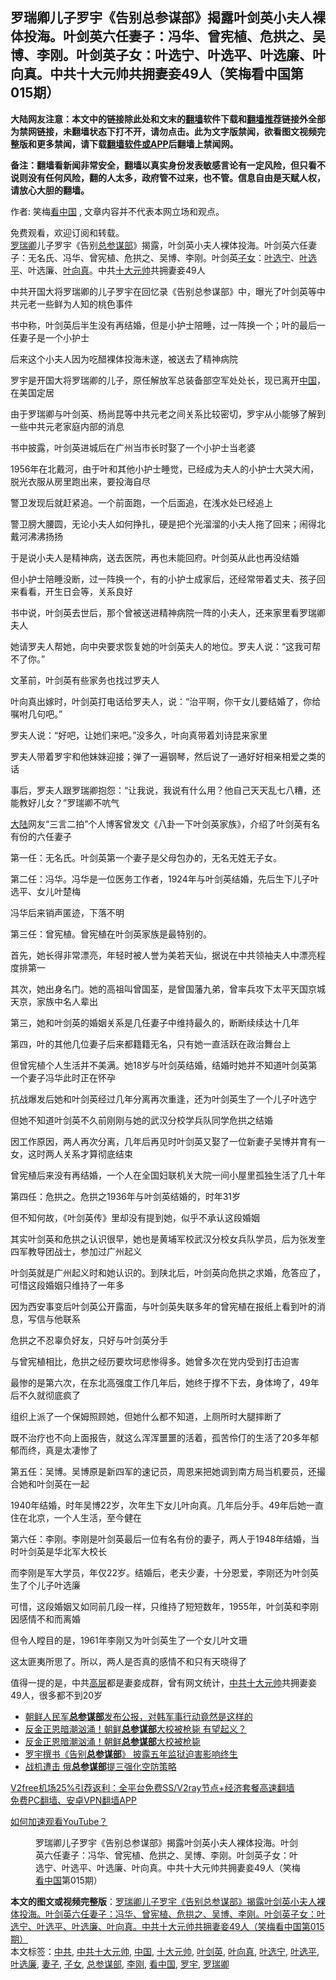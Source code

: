  <h2>罗瑞卿儿子罗宇《告别总参谋部》揭露叶剑英小夫人裸体投海。叶剑英六任妻子：冯华、曾宪植、危拱之、吴博、李刚。叶剑英子女：叶选宁、叶选平、叶选廉、叶向真。中共十大元帅共拥妻妾49人（笑梅看中国第015期）</h2> <p class="notice"><b>大陆网友注意：本文中的链接除此处和文末的<a href="https://github.com/bannedbook/fanqiang" >翻墙</a>软件下载和<a href="https://github.com/killgcd/justmysocks/blob/master/README.md">翻墙推荐</a>链接外全部为禁网链接，未翻墙状态下打不开，请勿点击。此为文字版禁闻，欲看图文视频完整版和更多禁闻，请下载<a href="https://github.com/bannedbook/fanqiang">翻墙软件或APP</a>后翻墙上禁闻网。</p><p>备注：翻墙看新闻非常安全，翻墙以真实身份发表敏感言论有一定风险，但只看不说则没有任何风险，翻的人太多，政府管不过来，也不管。信息自由是天赋人权，请放心大胆的翻墙。</b></p>  <div class="entry"> <p>作者: 笑梅<span class='wp_keywordlink_affiliate'><a href="https://www.secretchina.com/" title="看中国" target="_blank">看中国</a></span> , 文章内容并不代表本网立场和观点。</p> <figure></figure> <p>免费观看，欢迎订阅和转载。<br /> <a href="https://www.bannedbook.org/bnews/tag/%e7%bd%97%e7%91%9e%e5%8d%bf/" class="st_tag internal_tag" rel="tag" title="标签 罗瑞卿 下的日志">罗瑞卿</a>儿子罗宇《告别<a href="https://www.bannedbook.org/bnews/tag/%e6%80%bb%e5%8f%82%e8%b0%8b%e9%83%a8/" class="st_tag internal_tag" rel="tag" title="标签 总参谋部 下的日志">总参谋部</a>》揭露，叶剑英小夫人裸体投海。叶剑英六任妻子：无名氏、冯华、曾宪植、危拱之、吴博、李刚。叶剑英<a href="https://www.bannedbook.org/bnews/tag/%E5%AD%90%E5%A5%B3/" class="st_tag internal_tag" rel="tag" title="标签 子女 下的日志">子女</a>：<a href="https://www.bannedbook.org/bnews/tag/%e5%8f%b6%e9%80%89%e5%ae%81/" class="st_tag internal_tag" rel="tag" title="标签 叶选宁 下的日志">叶选宁</a>、<a href="https://www.bannedbook.org/bnews/tag/%e5%8f%b6%e9%80%89%e5%b9%b3/" class="st_tag internal_tag" rel="tag" title="标签 叶选平 下的日志">叶选平</a>、叶选廉、<a href="https://www.bannedbook.org/bnews/tag/%e5%8f%b6%e5%90%91%e7%9c%9f/" class="st_tag internal_tag" rel="tag" title="标签 叶向真 下的日志">叶向真</a>。中共<a href="https://www.bannedbook.org/bnews/tag/%e5%8d%81%e5%a4%a7%e5%85%83%e5%b8%85/" class="st_tag internal_tag" rel="tag" title="标签 十大元帅 下的日志">十大元帅</a>共拥妻妾49人</p> <p>中共开国大将罗瑞卿的儿子罗宇在回忆录《告别总参谋部》中，曝光了叶剑英等中共元老一些鲜为人知的桃色事件</p> <p>书中称，叶剑英后半生没有再结婚，但是小护士陪睡，过一阵换一个；叶的最后一任妻子是一个小护士</p> <p>后来这个小夫人因为吃醋裸体投海未遂，被送去了精神病院</p> <p>罗宇是开国大将罗瑞卿的儿子，原任解放军总装备部空军处处长，现已离开<span class='wp_keywordlink_affiliate'><a href="https://www.bannedbook.org/" title="中国" target="_blank">中国</a></span>，在美国定居</p> <p>由于罗瑞卿与叶剑英、杨尚昆等中共元老之间关系比较密切，罗宇从小能够了解到一些中共元老家庭内部的消息</p> <p>书中披露，叶剑英进城后在广州当市长时娶了一个小护士当老婆</p> <p>1956年在北戴河，由于叶和其他小护士睡觉，已经成为夫人的小护士大哭大闹，脱光衣服从房里跑出来，要投海自尽</p> <p>警卫发现后就赶紧追。一个前面跑，一个后面追，在浅水处已经追上</p> <p>警卫膀大腰圆，无论小夫人如何挣扎，硬是把个光溜溜的小夫人拖了回来；闹得北戴河沸沸扬扬</p> <p>于是说小夫人是精神病，送去医院，再也未能回府。叶剑英从此也再没结婚</p> <p>但小护士陪睡没断，过一阵换一个，有的小护士成家后，还经常带着丈夫、孩子回来看看，开生日会等，关系良好</p>  <p>书中说，叶剑英去世后，那个曾被送进精神病院一阵的小夫人，还来家里看罗瑞卿夫人</p> <p>她请罗夫人帮她，向中央要求恢复她的叶剑英夫人的地位。罗夫人说：“这我可帮不了你。” </p> <p>文革前，叶剑英有些家务也找过罗夫人</p> <p>叶向真出嫁时，叶剑英打电话给罗夫人，说：“治平啊，你干女儿要结婚了，你给嘱咐几句吧。”</p> <p>罗夫人说：“好吧，让她们来吧。”没多久，叶向真带着刘诗昆来家里</p> <p>罗夫人带着罗宇和他妹妹迎接；弹了一遍钢琴，然后说了一通好好相亲相爱之类的话</p> <p>事后，罗夫人跟罗瑞卿抱怨：“让我说，我说有什么用？他自己天天乱七八糟，还能教好儿女？”罗瑞卿不吭气</p> <p><span class='wp_keywordlink_affiliate'><a href="https://www.bannedbook.org/" title="大陆" target="_blank">大陆</a></span>网友“三言二拍”个人博客曾发文《八卦一下叶剑英家族》，介绍了叶剑英有名有份的六任妻子</p> <p>第一任：无名氏。叶剑英第一个妻子是父母包办的，无名无姓无子女。</p> <p>第二任：冯华。冯华是一位医务工作者，1924年与叶剑英结婚，先后生下儿子叶选平、女儿叶楚梅</p> <p>冯华后来销声匿迹，下落不明</p> <p>第三任：曾宪植。曾宪植在叶剑英家族是最特别的。</p> <p>首先，她长得非常漂亮，年轻时被人誉为美若天仙，据说在中共领袖夫人中漂亮程度排第一</p>  <p>其次，她出身名门。她的高祖叫曾国荃，是曾国藩九弟，曾率兵攻下太平天国京城天京，家族中名人辈出</p> <p>第三，她和叶剑英的婚姻关系是几任妻子中维持最久的，断断续续达十几年</p> <p>第四，叶的其他几位妻子后来都籍籍无名，只有她一直活跃在政治舞台上</p> <p>但曾宪植个人生活并不美满。她18岁与叶剑英结婚，结婚时她并不知道叶剑英第一个妻子冯华此时正在怀孕</p> <p>抗战爆发后她和叶剑英经过几年分离再次重逢，还为叶剑英生了一个儿子叶选宁</p> <p>但她不知道叶剑英不久前刚刚与她的武汉分校学兵队同学危拱之结婚</p> <p>因工作原因，两人再次分离，几年后再见时叶剑英又娶了一位新妻子吴博并育有一女，这时两人关系才算彻底结束</p> <p>曾宪植后来没有再结婚，一个人在全国妇联机关大院一间小屋里孤独生活了几十年</p> <p>第四任：危拱之。危拱之1936年与叶剑英结婚的，时年31岁</p> <p>但不知何故，《叶剑英传》里却没有提到她，似乎不承认这段婚姻</p> <p>其实叶剑英和危拱之认识很早，她也是黄埔军校武汉分校女兵队学员，后为张发奎四军教导团战士，参加过广州起义</p> <p>叶剑英就是广州起义时和她认识的。到陕北后，叶剑英向危拱之求婚，危答应了，可惜这段婚姻只维持了一年多</p> <p>因为西安事变后叶剑英公开露面，与叶剑英失联多年的曾宪植在报纸上看到叶的消息，写信与他联系</p>  <p>危拱之不忍辜负好友，只好与叶剑英分手</p> <p>与曾宪植相比，危拱之经历要坎坷悲惨得多。她曾多次在党内受到打击迫害</p> <p>最惨的是第六次，在东北高强度工作几年后，她终于撑不下去，身体垮了，49年后不久就彻底疯了</p> <p>组织上派了一个保姆照顾她，但她什么都不知道，上厕所时大腿摔断了</p> <p>既不治疗也不向上面报告，就这么浑浑噩噩的活着，孤苦伶仃的生活了20多年郁郁而终，真是太凄惨了</p> <p>第五任：吴博。吴博原是新四军的速记员，周恩来把她调到南方局当机要员，还撮合她和叶剑英在一起</p> <p>1940年结婚，时年吴博22岁，次年生下女儿叶向真。几年后分手。49年后她一直住在北京，一个人生活，至今健在</p> <p>第六任：李刚。李刚是叶剑英最后一位有名有份的妻子，两人于1948年结婚，当时叶剑英是华北军大校长</p> <p>而李刚是军大学员，年仅22岁。结婚后，老夫少妻，十分恩爱，李刚还为叶剑英生了个儿子叶选廉</p> <p>可惜，这段婚姻又如同前几段一样，只维持了短短数年，1955年，叶剑英和李刚因感情不和而离婚</p> <p>但令人瞠目的是，1961年李刚又为叶剑英生了一个女儿叶文珊</p> <p>这太匪夷所思了。所以，两人是否真的感情不和只有天晓得了</p> <p>值得一提的是，中共<span class='wp_keywordlink_affiliate'><a href="https://www.bannedbook.org/bnews/ccpdope/" title="中共高层内幕" target="_blank">高层</a></span>都是妻妾成群，曾有网文统计，<a href="https://www.bannedbook.org/bnews/tag/%e4%b8%ad%e5%85%b1%e5%8d%81%e5%a4%a7%e5%85%83%e5%b8%85/" class="st_tag internal_tag" rel="tag" title="标签 中共十大元帅 下的日志">中共十大元帅</a>共拥妻妾49人，很多都不到20岁</p>  <ul class='op-related-articles' title='相关阅读'> <li><a href='https://www.bannedbook.org/bnews/comments/20200616/1371142.html' target='_blank'>朝鲜人民军<b>总参谋部</b>发布公报，对韩军事行动竟然是这样的</a></li> <li><a href='https://www.bannedbook.org/bnews/worldnews/20180509/939760.html' target='_blank'>反金正恩暗潮汹涌！朝鲜<b>总参谋部</b>大校被枪毙 有望起义？</a></li> <li><a href='https://www.bannedbook.org/bnews/topimagenews/20180509/939748.html' target='_blank'>反金正恩暗潮汹涌！朝鲜<b>总参谋部</b>大校被枪毙</a></li> <li><a href='https://www.bannedbook.org/bnews/cnnews/aboluonews/20160923/592884.html' target='_blank'>罗宇撰书《告别<b>总参谋部</b>》 披露五年监狱迫害影响终生</a></li> <li><a href='https://www.bannedbook.org/bnews/worldnews/20151125/475268.html' target='_blank'>战机遭击 俄<b>总参谋部</b>提三强化空防策略</a></li> </ul> <p class="texttj"> <a href="https://www.bannedbook.org/forum23/topic22702.html" target="_blank">V2free机场25%引荐返利：全平台免费SS/V2ray节点+经济套餐高速翻墙</a><br/> <a href="https://github.com/bannedbook/fanqiang/wiki/%E7%A6%81%E9%97%BB%E7%BD%91%E5%AE%89%E5%8D%93%E7%BF%BB%E5%A2%99%E6%96%B0%E9%97%BBAPP" target="_blank">免费PC翻墙、安卓VPN翻墙APP</a></p><p><a href='https://www.bannedbook.org/bnews/topimagenews/20180409/925596.html' target='_blank'>如何加速观看YouTube？ </a></p> <figure class='op-interactive'><figcaption>罗瑞卿儿子罗宇《告别总参谋部》揭露叶剑英小夫人裸体投海。叶剑英六任妻子：冯华、曾宪植、危拱之、吴博、李刚。叶剑英子女：叶选宁、叶选平、叶选廉、叶向真。中共十大元帅共拥妻妾49人（笑梅<a href="https://www.bannedbook.org/bnews/tag/%e7%9c%8b%e4%b8%ad%e5%9b%bd/" class="st_tag internal_tag" rel="tag" title="标签 看中国 下的日志">看中国</a>第015期）</figcaption></figure> </p><a name='sharetosocial'></a>       <div><b>本文的图文或视频完整版</b>：<a href='https://www.bannedbook.org/bnews/comments/20201223/1453593.html'>罗瑞卿儿子罗宇《告别总参谋部》揭露叶剑英小夫人裸体投海。叶剑英六任妻子：冯华、曾宪植、危拱之、吴博、李刚。叶剑英子女：叶选宁、叶选平、叶选廉、叶向真。中共十大元帅共拥妻妾49人（笑梅看中国第015期）</a></div>  </div><!--END ENTRY--> <div class="postfooter"> <div>本文标签：<a href="https://www.bannedbook.org/bnews/tag/%e4%b8%ad%e5%85%b1/" rel="tag">中共</a>, <a href="https://www.bannedbook.org/bnews/tag/%e4%b8%ad%e5%85%b1%e5%8d%81%e5%a4%a7%e5%85%83%e5%b8%85/" rel="tag">中共十大元帅</a>, <a href="https://www.bannedbook.org/bnews/tag/%E4%B8%AD%E5%9B%BD/" rel="tag">中国</a>, <a href="https://www.bannedbook.org/bnews/tag/%e5%8d%81%e5%a4%a7%e5%85%83%e5%b8%85/" rel="tag">十大元帅</a>, <a href="https://www.bannedbook.org/bnews/tag/%e5%8f%b6%e5%89%91%e8%8b%b1/" rel="tag">叶剑英</a>, <a href="https://www.bannedbook.org/bnews/tag/%e5%8f%b6%e5%90%91%e7%9c%9f/" rel="tag">叶向真</a>, <a href="https://www.bannedbook.org/bnews/tag/%e5%8f%b6%e9%80%89%e5%ae%81/" rel="tag">叶选宁</a>, <a href="https://www.bannedbook.org/bnews/tag/%e5%8f%b6%e9%80%89%e5%b9%b3/" rel="tag">叶选平</a>, <a href="https://www.bannedbook.org/bnews/tag/%e5%8f%b6%e9%80%89%e5%bb%89/" rel="tag">叶选廉</a>, <a href="https://www.bannedbook.org/bnews/tag/%e5%a6%bb%e5%ad%90/" rel="tag">妻子</a>, <a href="https://www.bannedbook.org/bnews/tag/%E5%AD%90%E5%A5%B3/" rel="tag">子女</a>, <a href="https://www.bannedbook.org/bnews/tag/%e6%80%bb%e5%8f%82%e8%b0%8b%e9%83%a8/" rel="tag">总参谋部</a>, <a href="https://www.bannedbook.org/bnews/tag/%E6%9D%8E%E5%88%9A/" rel="tag">李刚</a>, <a href="https://www.bannedbook.org/bnews/tag/%e7%9c%8b%e4%b8%ad%e5%9b%bd/" rel="tag">看中国</a>, <a href="https://www.bannedbook.org/bnews/tag/%e7%bd%97%e5%ae%87/" rel="tag">罗宇</a>, <a href="https://www.bannedbook.org/bnews/tag/%e7%bd%97%e7%91%9e%e5%8d%bf/" rel="tag">罗瑞卿</a></div>  </div><!--END POSTFOOTER--> 